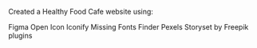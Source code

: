 Created a Healthy Food Cafe website using:

Figma
Open Icon 
Iconify
Missing Fonts Finder
Pexels 
Storyset by Freepik plugins
